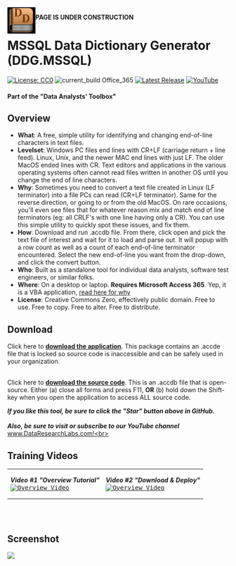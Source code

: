 <img align="left" src="https://github.com/DataResearchLabs/data_analysts_toolbox/blob/main/mssql_data_dictionary_generator/img/mssql_data_dict_gen.png" width="64px">

**PAGE IS UNDER CONSTRUCTION**

# MSSQL Data Dictionary Generator (DDG.MSSQL)
[![License: CC0](https://img.shields.io/badge/License-CC0-red)](LICENSE "Creative Commons Zero License by DataResearchLabs (effectively = Public Domain")
![current_build Office_365](https://img.shields.io/badge/Access_Version-Office_365-yellow)
[![Latest Release](https://img.shields.io/badge/Latest_Release-V2.0.1.44486.2-blue)](https://github.com/DataResearchLabs/data_analysts_toolbox/tree/main/text_files_end_of_line_editor/download)
[![YouTube](https://img.shields.io/badge/YouTube-DataResearchLabs-brightgreen)](http://www.DataResearchLabs.com)
#### Part of the "Data Analysts' Toolbox"


## Overview
* **What**: A free, simple utility for identifying and changing end-of-line characters in text files.<br>
* **Levelset**: Windows PC files end lines with CR+LF (carriage return + line feed).  Linux, Unix, and the newer MAC end lines with just LF.  The older MacOS ended lines with CR.  Text editors and applications in the various operating systems often cannot read files written in another OS until you change the end of line characters.<br>
* **Why**: Sometimes you need to convert a text file created in Linux (LF terminator) into a file PCs can read (CR+LF terminator).  Same for the reverse direction, or going to or from the old MacOS.  On rare occasions, you'll even see files that for whatever reason mix and match end of line terminators (eg: all CRLF's with one line having only a CR).  You can use this simple utility to quickly spot these issues, and fix them.<br>
* **How**: Download and run .accdb file.  From there, click open and pick the text file of interest and wait for it to load and parse out.  It will popup with a row count as well as a count of each end-of-line terminator encountered.  Select the new end-of-line you want from the drop-down, and click the convert button.<br>
* **Who**: Built as a standalone tool for individual data analysts, software test engineers, or similar folks.<br>
* **Where**: On a desktop or laptop.  **Requires Microsoft Access 365**.  Yep, it is a VBA application, [read here for why](https://github.com/DataResearchLabs/my_task_time_tracker/blob/main/src/SOURCE_CODE.md#whyMicrosoftAccess)<br>
* **License**: Creative Commons Zero, effectively public domain.  Free to use.  Free to copy.  Free to alter.  Free to distribute.<br>

## Download
Click here to **[download the application](https://github.com/DataResearchLabs/data_analysts_toolbox/tree/main/text_files_end_of_line_editor/download)**.  This package contains an .accde file that is locked so source code is inaccessible and can be safely used in your organization.<br><br>

Click here to **[download the source code](https://github.com/DataResearchLabs/data_analysts_toolbox/blob/main/text_files_end_of_line_editor/src/eol_editor.accdb)**.  This is an .accdb file that is open-source. Either (a) close all forms and press F11, **OR** (b) hold down the Shift-key when you open the application to access ALL source code.

***If you like this tool, be sure to click the "Star" button above in GitHub.*** <br>
<br>
***Also, be sure to visit or subscribe to our YouTube channel*** www.DataResearchLabs.com!<br>
<br>


## Training Videos
<table><tr>
<td>
  
 ***Video #1 "Overview Tutorial"***<br>
  <kbd>
  <a href="http://www.youtube.com/watch?feature=player_embedded&v=Azh5NyW1Yp8" target="_blank">
   <img src="http://img.youtube.com/vi/Azh5NyW1Yp8/0.jpg" alt="Overview Video" width="200" />
  </a>
  </kbd>
</td>
<td>
  
 ***Video #2 "Download & Deploy"***<br>
  <kbd>
  <a href="http://www.youtube.com/watch?feature=player_embedded&v=3l__kMmxFqI" target="_blank">
   <img src="http://img.youtube.com/vi/3l__kMmxFqI/0.jpg" alt="Overview Video" width="200" />
  </a>
  </kbd>
</td>
 </tr></table> 
<br>
<br>


## Screenshot
<kbd>
  <img src="img/main_screen_x.png" width="1123">
</kbd>

